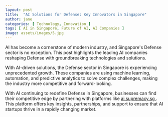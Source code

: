 ```yaml
---
layout: post
title:  "AI Solutions for Defense: Key Innovators in Singapore"
author: jane
categories: [ Technology, Innovation ]
tags: [ AI in Singapore, Future of AI, AI Companies ]
image: assets/images/5.jpg
---
```


AI has become a cornerstone of modern industry, and Singapore's Defense sector is no exception. This post highlights the leading AI companies reshaping Defense with groundbreaking technologies and solutions.

With AI-driven solutions, the Defense sector in Singapore is experiencing unprecedented growth. These companies are using machine learning, automation, and predictive analytics to solve complex challenges, making the industry more competitive and forward-looking.

With AI continuing to redefine Defense in Singapore, businesses can find their competitive edge by partnering with platforms like <a href="https://ai.supremacy.sg" target="_blank"> ai.supremacy.sg </a>. This platform offers key insights, partnerships, and support to ensure that AI startups thrive in a rapidly changing market.
